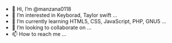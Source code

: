 - 👋 Hi, I’m @manzana0118
- 👀 I’m interested in Keyborad, Taylor swift ...
- 🌱 I’m currently learning HTML5, CSS, JavaScript, PHP, GNU5 ...
- 💞️ I’m looking to collaborate on ...
- 📫 How to reach me ...

<!---
manzana0118/manzana0118 is a ✨ special ✨ repository because its `README.md` (this file) appears on your GitHub profile.
You can click the Preview link to take a look at your changes.
--->

